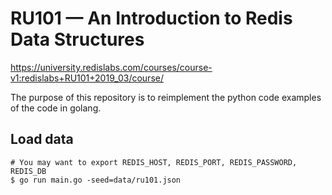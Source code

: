 # RU101 — An Introduction to Redis Data Structures
<https://university.redislabs.com/courses/course-v1:redislabs+RU101+2019_03/course/>

The purpose of this repository is to reimplement the python code examples of the code in golang.

## Load data

```
# You may want to export REDIS_HOST, REDIS_PORT, REDIS_PASSWORD, REDIS_DB
$ go run main.go -seed=data/ru101.json
```
